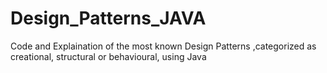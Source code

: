 # Design_Patterns_JAVA
Code and Explaination of the most known Design Patterns ,categorized as creational, structural or behavioural, using Java 
